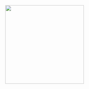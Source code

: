 <img src="https://teknoloji.org/wp-content/uploads/2020/09/opencv-ile-mutluluk-detektoru.jpg.webp" width=250px height=250px>
